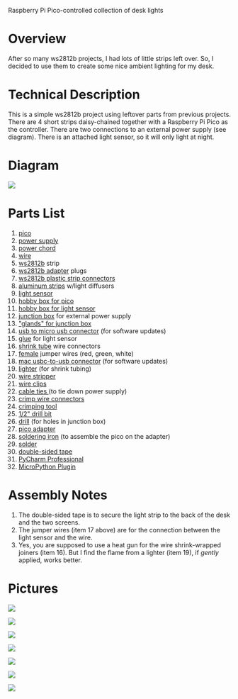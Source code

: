 Raspberry Pi Pico-controlled collection of desk lights

# Overview

After so many ws2812b projects, I had lots of little strips left over.  So, I decided to use them to create some nice 
ambient lighting for my desk. 

# Technical Description
This is a simple ws2812b project using leftover parts from previous projects.  There are 4 short strips daisy-chained
together with a Raspberry Pi Pico as the controller. There are two connections to an external power supply (see diagram).
There is an attached light sensor, so it will only light at night.

# Diagram 
![](.README_images/diagram.png)


# Parts List
1. [pico](https://a.co/d/5P5XDf7)
2. [power supply](https://a.co/d/iKgSWYm)
3. [power chord](https://a.co/d/6uIREtZ)
4. [wire](https://a.co/d/imWzLmc)
5. [ws2812b](https://a.co/d/gvlHaTj) strip
6. [ws2812b adapter](https://a.co/d/0sc48VN) plugs
7. [ws2812b plastic strip connectors](https://a.co/d/dTEdeK7)
8. [aluminum strips](https://a.co/d/2UMVkZJ) w/light diffusers
9. [light sensor](https://a.co/d/htjtdDJ)
10. [hobby box for pico](https://a.co/d/j1eW7Fh)
11. [hobby box for light sensor](https://a.co/d/6cgj2bX)
12. [junction box](https://a.co/d/j1eW7Fh) for external power supply
13. ["glands" for junction box](https://a.co/d/atXZ9wt)
14. [usb to micro usb connector](https://a.co/d/99JQsLD) (for software updates)
15. [glue](https://a.co/d/7KxgCCP) for light sensor
16. [shrink tube](https://a.co/d/7vEtkoZ) wire connectors
17. [female](https://a.co/d/6TAin4S) jumper wires (red, green, white)
18. [mac usbc-to-usb connector](https://a.co/d/hTGeQ3q) (for software updates)
19. [lighter](https://a.co/d/2jGikx1) (for shrink tubing)
20. [wire stripper](https://a.co/d/9J57B35)
21. [wire clips](https://a.co/d/7ZC9Jue)
22. [cable ties ](https://a.co/d/aNK4yg2)(to tie down power supply)
23. [crimp wire connectors](https://a.co/d/28pP0oi)
24. [crimping tool](https://a.co/d/gb0WfqY)
25. [1/2" drill bit](https://a.co/d/ebvk1JH)
26. [drill](https://a.co/d/hFsUd1H) (for holes in junction box)
27. [pico adapter](https://a.co/d/0HM1JB6)
28. [soldering iron](https://a.co/d/jcC5rNq) (to assemble the pico on the adapter)
29. [solder](https://a.co/d/1TV0jM2) 
30. [double-sided tape](https://a.co/d/0xbPvjM)
31. [PyCharm Professional](https://www.jetbrains.com/pycharm/promo/)
32. [MicroPython Plugin](https://plugins.jetbrains.com/plugin/9777-micropython)


# Assembly Notes
1. The double-sided tape is to secure the light strip to the back of the desk and the two screens.
2. The jumper wires (item 17 above) are for the connection between the light sensor and the wire.
3. Yes, you are supposed to use a heat gun for the wire shrink-wrapped joiners (item 16). But I find the flame
from a lighter (item 19), if *gently* applied, works better.

# Pictures 

![](.README_images/desk.png)

![](.README_images/light-sensor.png)

![](.README_images/pico.png)

![](.README_images/external-power-supply.png)

![](.README_images/external-power-supply-closeup.png)

![](.README_images/external-power-supply-closeup2.png)

![](.README_images/light-strip-placement.png)

